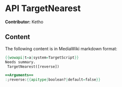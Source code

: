 # API TargetNearest

**Contributor:** Ketho

## Content

The following content is in MediaWiki markdown format:

```mediawiki
{{wowapi|t=a|system=TargetScript}}
Needs summary.
 TargetNearest([reverse])

==Arguments==
:;reverse:{{apitype|boolean?|default=false}}
```